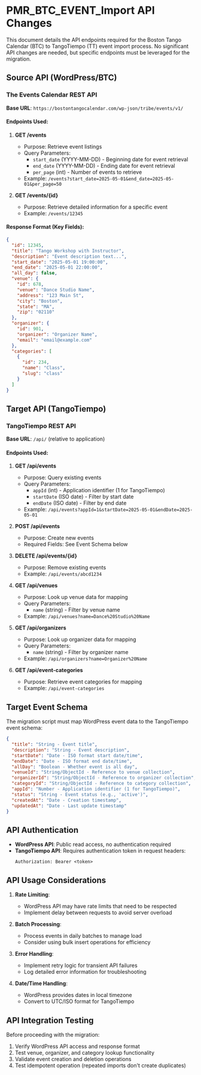 # PMR_BTC_EVENT_Import API Changes

This document details the API endpoints required for the Boston Tango Calendar (BTC) to TangoTiempo (TT) event import process. No significant API changes are needed, but specific endpoints must be leveraged for the migration.

## Source API (WordPress/BTC)

### The Events Calendar REST API

**Base URL**: `https://bostontangocalendar.com/wp-json/tribe/events/v1/`

#### Endpoints Used:

1. **GET /events**
   - Purpose: Retrieve event listings
   - Query Parameters:
     - `start_date` (YYYY-MM-DD) - Beginning date for event retrieval
     - `end_date` (YYYY-MM-DD) - Ending date for event retrieval
     - `per_page` (int) - Number of events to retrieve
   - Example: `/events?start_date=2025-05-01&end_date=2025-05-01&per_page=50`

2. **GET /events/{id}**
   - Purpose: Retrieve detailed information for a specific event
   - Example: `/events/12345`

#### Response Format (Key Fields):

```json
{
  "id": 12345,
  "title": "Tango Workshop with Instructor",
  "description": "Event description text...",
  "start_date": "2025-05-01 19:00:00",
  "end_date": "2025-05-01 22:00:00",
  "all_day": false,
  "venue": {
    "id": 678,
    "venue": "Dance Studio Name",
    "address": "123 Main St",
    "city": "Boston",
    "state": "MA",
    "zip": "02110"
  },
  "organizer": {
    "id": 901,
    "organizer": "Organizer Name",
    "email": "email@example.com"
  },
  "categories": [
    {
      "id": 234,
      "name": "Class",
      "slug": "class"
    }
  ]
}
```

## Target API (TangoTiempo)

### TangoTiempo REST API

**Base URL**: `/api/` (relative to application)

#### Endpoints Used:

1. **GET /api/events**
   - Purpose: Query existing events
   - Query Parameters:
     - `appId` (int) - Application identifier (1 for TangoTiempo)
     - `startDate` (ISO date) - Filter by start date
     - `endDate` (ISO date) - Filter by end date
   - Example: `/api/events?appId=1&startDate=2025-05-01&endDate=2025-05-01`

2. **POST /api/events**
   - Purpose: Create new events
   - Required Fields: See Event Schema below

3. **DELETE /api/events/{id}**
   - Purpose: Remove existing events
   - Example: `/api/events/abcd1234`

4. **GET /api/venues**
   - Purpose: Look up venue data for mapping
   - Query Parameters: 
     - `name` (string) - Filter by venue name
   - Example: `/api/venues?name=Dance%20Studio%20Name`

5. **GET /api/organizers**
   - Purpose: Look up organizer data for mapping
   - Query Parameters:
     - `name` (string) - Filter by organizer name
   - Example: `/api/organizers?name=Organizer%20Name`

6. **GET /api/event-categories**
   - Purpose: Retrieve event categories for mapping
   - Example: `/api/event-categories`

## Target Event Schema

The migration script must map WordPress event data to the TangoTiempo event schema:

```json
{
  "title": "String - Event title",
  "description": "String - Event description",
  "startDate": "Date - ISO format start date/time",
  "endDate": "Date - ISO format end date/time",
  "allDay": "Boolean - Whether event is all day",
  "venueId": "String/ObjectId - Reference to venue collection",
  "organizerId": "String/ObjectId - Reference to organizer collection",
  "categoryId": "String/ObjectId - Reference to category collection",
  "appId": "Number - Application identifier (1 for TangoTiempo)",
  "status": "String - Event status (e.g., 'active')",
  "createdAt": "Date - Creation timestamp",
  "updatedAt": "Date - Last update timestamp"
}
```

## API Authentication

- **WordPress API**: Public read access, no authentication required
- **TangoTiempo API**: Requires authentication token in request headers:
  ```
  Authorization: Bearer <token>
  ```

## API Usage Considerations

1. **Rate Limiting**:
   - WordPress API may have rate limits that need to be respected
   - Implement delay between requests to avoid server overload

2. **Batch Processing**:
   - Process events in daily batches to manage load
   - Consider using bulk insert operations for efficiency

3. **Error Handling**:
   - Implement retry logic for transient API failures
   - Log detailed error information for troubleshooting

4. **Date/Time Handling**:
   - WordPress provides dates in local timezone
   - Convert to UTC/ISO format for TangoTiempo

## API Integration Testing

Before proceeding with the migration:

1. Verify WordPress API access and response format
2. Test venue, organizer, and category lookup functionality
3. Validate event creation and deletion operations
4. Test idempotent operation (repeated imports don't create duplicates)